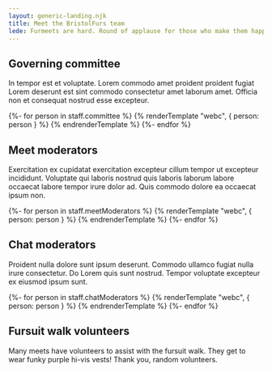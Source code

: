 ```yaml
---
layout: generic-landing.njk
title: Meet the BristolFurs team
lede: Furmeets are hard. Round of applause for those who make them happen. 👏👏👏
---
```


## Governing committee

In tempor est et voluptate. Lorem commodo amet proident proident fugiat Lorem deserunt est sint commodo consectetur amet laborum amet. Officia non et consequat nostrud esse excepteur.</p>

<div class="bf-grid-cards">
{%- for person in staff.committee %}
  {% renderTemplate "webc", { person: person } %}
    <bf-person :@person="person"></bf-person>
  {% endrenderTemplate %}
{%- endfor %}
</div>
    
## Meet moderators
    
Exercitation ex cupidatat exercitation excepteur cillum tempor ut excepteur incididunt. Voluptate qui laboris nostrud quis laboris laborum labore occaecat labore tempor irure dolor ad. Quis commodo dolore ea occaecat ipsum non.
    
<div class="bf-grid-cards">
{%- for person in staff.meetModerators %}
  {% renderTemplate "webc", { person: person } %}
    <bf-person :@person="person"></bf-person>
  {% endrenderTemplate %}
{%- endfor %}
</div>
    
## Chat moderators

Proident nulla dolore sunt ipsum deserunt. Commodo ullamco fugiat nulla irure consectetur. Do Lorem quis sunt nostrud. Tempor voluptate excepteur ex eiusmod ipsum sunt.

<div class="bf-grid-cards">
{%- for person in staff.chatModerators %}
  {% renderTemplate "webc", { person: person } %}
    <bf-person :@person="person"></bf-person>
  {% endrenderTemplate %}
{%- endfor %}
</div>
    
## Fursuit walk volunteers

Many meets have volunteers to assist with the fursuit walk. They get to wear funky purple hi-vis vests! Thank you, random volunteers.
